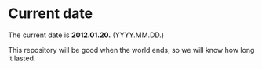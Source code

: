 # Current date

The current date is **2012.01.20.** (YYYY.MM.DD.)

This repository will be good when the world ends, so we will know how long it lasted.